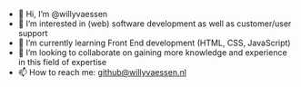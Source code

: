- 👋 Hi, I’m @willyvaessen
- 👀 I’m interested in (web) software development as well as customer/user support
- 🌱 I’m currently learning Front End development (HTML, CSS, JavaScript)
- 💞️ I’m looking to collaborate on gaining more knowledge and experience in this field of expertise
- 📫 How to reach me: github@willyvaessen.nl

<!---
willyvaessen/willyvaessen is a ✨ special ✨ repository because its `README.md` (this file) appears on your GitHub profile.
You can click the Preview link to take a look at your changes.
--->
